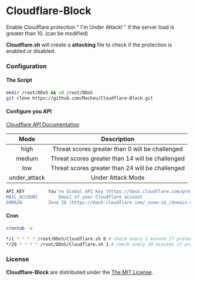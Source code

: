 # Cloudflare-Block

Enable Cloudflare protection " I'm Under Attack! " if the server load is greater than 10. (can be modified)

**Cloudflare.sh** will create a **attacking** file to check if the protection is enabled or disabled.


### Configuration

#### The Script

```bash
mkdir /root/DDoS && cd /root/DDoS
git clone https://github.com/Machou/Cloudflare-Block.git
```


#### Configure you API

[Cloudflare API Documentation](https://api.cloudflare.com/#zone-settings-get-security-level-setting)

| Mode         | Description   |
|:------------:|:-------------:|
| high         | Threat scores greater than 0 will be challenged   |
| medium       | Threat scores greater than 14 will be challenged  |
| low          | Threat scores greater than 24 will be challenged  |
|under_attack  | Under Attack Mode                                 |

```bash
API_KEY			You're Global API Key (https://dash.cloudflare.com/profile)
MAIL_ACCOUNT		Email of your Cloudflare account
DOMAIN			Zone ID (https://dash.cloudflare.com/_zone-id_/domain.com)
```


#### Cron

```bash
crontab -e

*/1 * * * * /root/DDoS/Cloudflare.sh 0 # check every 1 minute if protection is not enabled
*/20 * * * * /root/DDoS/Cloudflare.sh 1 # check every 20 minutes if protection is enabled
```


### License

**Cloudflare-Block** are distributed under the [The MIT License](https://opensource.org/licenses/MIT).
